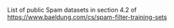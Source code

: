 List of public Spam datasets in section 4.2 of https://www.baeldung.com/cs/spam-filter-training-sets
